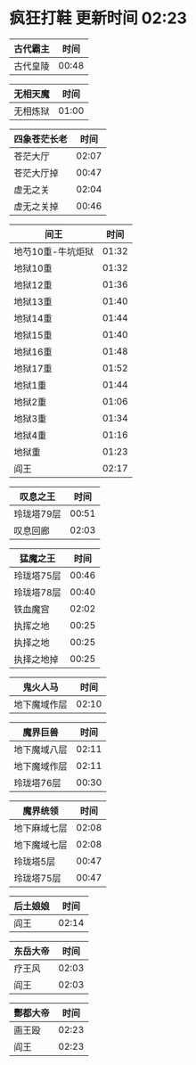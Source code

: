 # 疯狂打鞋 更新时间 02:23

| 古代霸主   | 时间    |
|--------|-------|
| 古代皇陵 | 00:48 |

| 无相天魔   | 时间    |
|--------|-------|
| 无相炼狱 | 01:00 |

| 四象苍茫长老   | 时间    |
|--------|-------|
| 苍茫大厅 | 02:07 |
| 苍茫大厅掉 | 00:47 |
| 虚无之关 | 02:04 |
| 虚无之关掉 | 00:46 |

| 间王   | 时间    |
|--------|-------|
| 地芍10重-牛坑炬狱 | 01:32 |
| 地狱10重 | 01:32 |
| 地狱12重 | 01:36 |
| 地狱13重 | 01:40 |
| 地狱14重 | 01:44 |
| 地狱15重 | 01:40 |
| 地狱16重 | 01:48 |
| 地狱17重 | 01:52 |
| 地狱1重 | 01:44 |
| 地狱2重 | 01:06 |
| 地狱3重 | 01:34 |
| 地狱4重 | 01:16 |
| 地狱重 | 01:23 |
| 阎王 | 02:17 |

| 叹息之王   | 时间    |
|--------|-------|
| 玲珑塔79层 | 00:51 |
| 叹息回廊 | 02:03 |

| 猛魔之王   | 时间    |
|--------|-------|
| 玲珑塔75层 | 00:46 |
| 玲珑塔78层 | 00:40 |
| 铁血魔宫 | 02:02 |
| 执挥之地 | 00:25 |
| 执择之地 | 00:25 |
| 执择之地掉 | 00:25 |

| 鬼火人马   | 时间    |
|--------|-------|
| 地下魔域作层 | 02:10 |

| 魔界巨兽   | 时间    |
|--------|-------|
| 地下魔域八层 | 02:11 |
| 地下魔域作层 | 02:11 |
| 玲珑塔76层 | 00:30 |

| 魔界统领   | 时间    |
|--------|-------|
| 地下麻域七层 | 02:08 |
| 地下魔域七层 | 02:08 |
| 玲珑塔5层 | 00:47 |
| 玲珑塔75层 | 00:47 |

| 后土娘娘   | 时间    |
|--------|-------|
| 阎王 | 02:14 |

| 东岳大帝   | 时间    |
|--------|-------|
| 疗王风 | 02:03 |
| 阎王 | 02:03 |

| 酆都大帝   | 时间    |
|--------|-------|
| 画王殴 | 02:23 |
| 阎王 | 02:23 |
